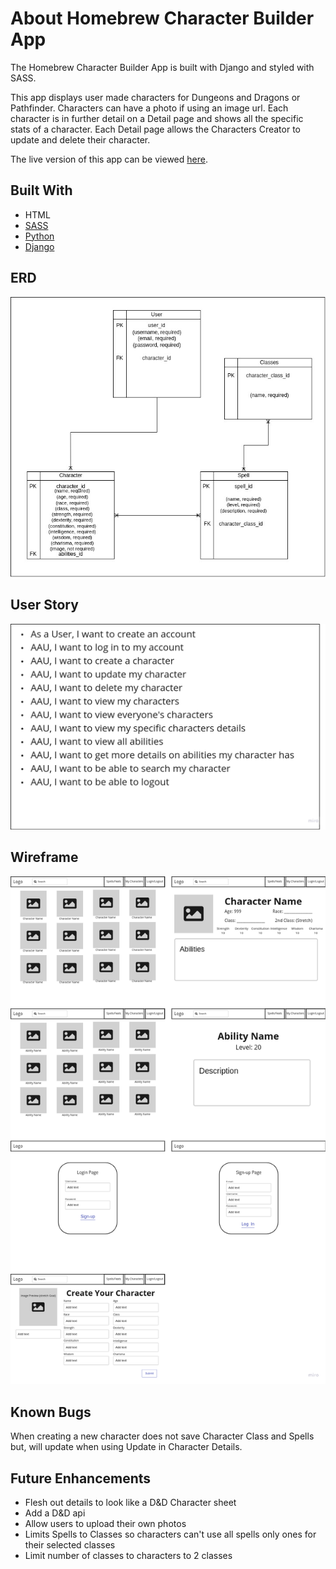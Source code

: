 # About Homebrew Character Builder App
The Homebrew Character Builder App is built with Django and styled with SASS.

This app displays user made characters for Dungeons and Dragons or Pathfinder. Characters can have a photo if using an image url. Each character is in further detail on a Detail page and shows all the specific stats of a character. Each Detail page allows the Characters Creator to update and delete their character.

The live version of this app can be viewed [here](https://homebrew-character-builder.herokuapp.com/).

## **Built With**
- HTML
- [SASS](https://sass-lang.com/documentation)
- [Python](https://docs.python.org/3/)
- [Django](https://docs.djangoproject.com/en/4.0/)

## ERD
![ERD](Prep/fixed-erd.jpg)

## User Story
![User Story](Prep/fixed-user-story.jpg)

## Wireframe
![Wireframe](Prep/fixed-wireframes.jpg)

## Known Bugs
When creating a new character does not save Character Class and Spells but, will update when using Update in Character Details.

## Future Enhancements
- Flesh out details to look like a D&D Character sheet
- Add a D&D api
- Allow users to upload their own photos
- Limits Spells to Classes so characters can't use all spells only ones for their selected classes
- Limit number of classes to characters to 2 classes